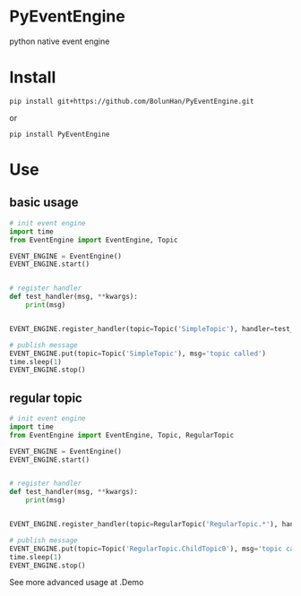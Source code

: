 # PyEventEngine

python native event engine

# Install

```shell
pip install git+https://github.com/BolunHan/PyEventEngine.git
```
or
```shell
pip install PyEventEngine
```

# Use

## basic usage

```python
# init event engine
import time
from EventEngine import EventEngine, Topic

EVENT_ENGINE = EventEngine()
EVENT_ENGINE.start()


# register handler
def test_handler(msg, **kwargs):
    print(msg)


EVENT_ENGINE.register_handler(topic=Topic('SimpleTopic'), handler=test_handler)

# publish message
EVENT_ENGINE.put(topic=Topic('SimpleTopic'), msg='topic called')
time.sleep(1)
EVENT_ENGINE.stop()
```

## regular topic

```python
# init event engine
import time
from EventEngine import EventEngine, Topic, RegularTopic

EVENT_ENGINE = EventEngine()
EVENT_ENGINE.start()


# register handler
def test_handler(msg, **kwargs):
    print(msg)


EVENT_ENGINE.register_handler(topic=RegularTopic('RegularTopic.*'), handler=test_handler)

# publish message
EVENT_ENGINE.put(topic=Topic('RegularTopic.ChildTopic0'), msg='topic called')
time.sleep(1)
EVENT_ENGINE.stop()
```

See more advanced usage at .Demo